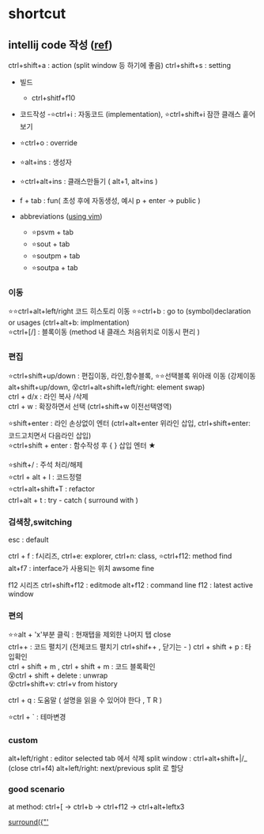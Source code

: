 # shortcut

## intellij code 작성  ([ref](https://ifuwanna.tistory.com/241))
ctrl+shift+a : action (split window 등 하기에 좋음)
ctrl+shift+s : setting


- 빌드 
  - ctrl+shitf+f10


-  코드작성
  -⭐ctrl+i : 자동코드 (implementation), ⭐ctrl+shift+i 잠깐 클래스 훝어보기  
  - ⭐ctrl+o : override  
  - ⭐alt+ins : 생성자  


  - ⭐ctrl+alt+ins : 클래스만들기 ( alt+1, alt+ins )

  - f + tab : fun( 초성 후에 자동생성, 예시 p + enter -> public )  

  - abbreviations ([using vim](https://stackoverflow.com/questions/44718146/vim-have-incorrect-cursor))   
    - ⭐psvm + tab  
    - ⭐sout + tab  
    - ⭐soutpm + tab  
    - ⭐soutpa + tab  


### 이동
⭐⭐ctrl+alt+left/right 코드 히스토리 이동
⭐⭐ctrl+b : go to (symbol)declaration or usages (ctrl+alt+b: implmentation)   
⭐ctrl+\[/\] : 블록이동 (method 내 클래스 처음위치로 이동시 편리 )

### 편집
⭐ctrl+shift+up/down : 편집이동, 라인,함수블록, 
⭐⭐선택블록 위아래 이동 (강제이동 alt+shift+up/down, 😵ctrl+alt+shift+left/right: element swap)  
ctrl + d/x              : 라인 복사 /삭제   
ctrl + w                : 확장하면서 선택 (ctrl+shift+w 이전선택영역)  

⭐shift+enter           : 라인 손상없이 엔터 (ctrl+alt+enter 위라인 삽입, ctrl+shift+enter: 코드고치면서 다음라인 삽입)  
⭐ctrl+shift + enter     : 함수작성 후 { } 삽입 엔터 ★   

⭐shift+/               : 주석 처리/해제  
⭐ctrl + alt + l : 코드정렬   
⭐ctrl+alt+shift+T : refactor   
ctrl+alt + t         : try - catch ( surround with )  

### 검색창,switching
esc : default

ctrl + f :  f시리즈, ctrl+e: explorer, ctrl+n: class, ⭐ctrl+f12: method find  
alt+f7   : interface가 사용되는 위치 awsome fine

f12 시리즈
ctrl+shift+f12 : editmode
alt+f12 : command line
f12 : latest active window


### 편의
⭐⭐alt + 'x'부분 클릭 : 현재탭을 제외한 나머지 탭 close   
ctrl++ : 코드 펼치기 (전체코드 펼치기 ctrl+shif++  , 닫기는 - )
ctrl + shift + p : 타입확인  
ctrl + shift + m , ctrl + shift + m : 코드 블록확인  
😵ctrl + shift + delete : unwrap   
😵ctrl+shift+v: ctrl+v from history  

ctrl + q : 도움말 ( 설명을 읽을 수 있어야 한다 , T R )  

⭐ctrl + \` : 테마변경


### custom
alt+left/right : editor selected tab 에서 삭제
split window : ctrl+alt+shift+|/_ (close ctrl+f4)
alt+left/right: next/previous split 로 할당


### good scenario
at method: ctrl+\[ → ctrl+b → ctrl+f12 → ctrl+alt+leftx3 

[surround({"'](https://www.jetbrains.com/idea/guide/tips/surround-with-brackets-quotes/)    
 

